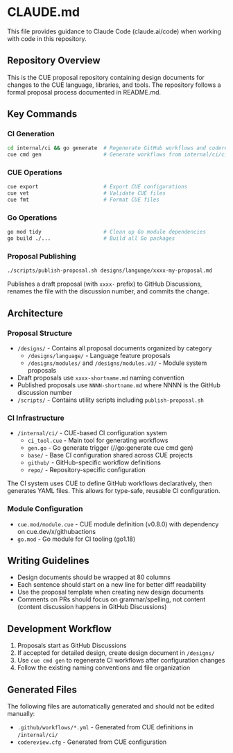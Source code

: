 # CLAUDE.md

This file provides guidance to Claude Code (claude.ai/code) when working with code in this repository.

## Repository Overview

This is the CUE proposal repository containing design documents for changes to the CUE language, libraries, and tools. The repository follows a formal proposal process documented in README.md.

## Key Commands

### CI Generation
```bash
cd internal/ci && go generate  # Regenerate GitHub workflows and codereview.cfg
cue cmd gen                    # Generate workflows from internal/ci/ci_tool.cue
```

### CUE Operations
```bash
cue export                     # Export CUE configurations
cue vet                        # Validate CUE files
cue fmt                        # Format CUE files
```

### Go Operations
```bash
go mod tidy                    # Clean up Go module dependencies
go build ./...                 # Build all Go packages
```

### Proposal Publishing
```bash
./scripts/publish-proposal.sh designs/language/xxxx-my-proposal.md
```
Publishes a draft proposal (with `xxxx-` prefix) to GitHub Discussions, renames the file with the discussion number, and commits the change.

## Architecture

### Proposal Structure
- `/designs/` - Contains all proposal documents organized by category
  - `/designs/language/` - Language feature proposals
  - `/designs/modules/` and `/designs/modules.v3/` - Module system proposals
- Draft proposals use `xxxx-shortname.md` naming convention
- Published proposals use `NNNN-shortname.md` where NNNN is the GitHub discussion number
- `/scripts/` - Contains utility scripts including `publish-proposal.sh`

### CI Infrastructure
- `/internal/ci/` - CUE-based CI configuration system
  - `ci_tool.cue` - Main tool for generating workflows
  - `gen.go` - Go generate trigger (//go:generate cue cmd gen)
  - `base/` - Base CI configuration shared across CUE projects
  - `github/` - GitHub-specific workflow definitions
  - `repo/` - Repository-specific configuration

The CI system uses CUE to define GitHub workflows declaratively, then generates YAML files. This allows for type-safe, reusable CI configuration.

### Module Configuration
- `cue.mod/module.cue` - CUE module definition (v0.8.0) with dependency on cue.dev/x/githubactions
- `go.mod` - Go module for CI tooling (go1.18)

## Writing Guidelines

- Design documents should be wrapped at 80 columns
- Each sentence should start on a new line for better diff readability
- Use the proposal template when creating new design documents
- Comments on PRs should focus on grammar/spelling, not content (content discussion happens in GitHub Discussions)

## Development Workflow

1. Proposals start as GitHub Discussions
2. If accepted for detailed design, create design document in `/designs/`
3. Use `cue cmd gen` to regenerate CI workflows after configuration changes
4. Follow the existing naming conventions and file organization


## Generated Files

The following files are automatically generated and should not be edited manually:
- `.github/workflows/*.yml` - Generated from CUE definitions in `/internal/ci/`
- `codereview.cfg` - Generated from CUE configuration